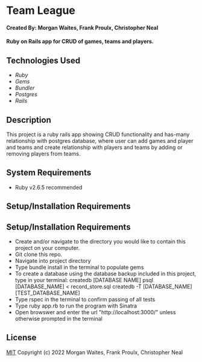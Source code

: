 # Team League

#### Created By: Morgan Waites, Frank Proulx, Christopher Neal

#### Ruby on Rails app for CRUD of games, teams and players.

## Technologies Used

* _Ruby_
* _Gems_
* _Bundler_
* _Postgres_
* _Rails_


## Description

This project is a ruby rails app showing CRUD functionality and has-many relationship with postgres database, where user can add games and player and teams and create relationship with players and teams by adding or removing players from teams.

## System Requirements

* Ruby v2.6.5 recommended

## Setup/Installation Requirements

## Setup/Installation Requirements

* Create and/or navigate to the directory you would like to contain this project on your computer.
* Git clone this repo.
* Navigate into project directory 
* Type bundle install in the terminal to populate gems
* To create a database using the database backup included in this project, type in your terminal: 
      createdb [DATABASE NAME] 
      psql [DATABASE_NAME] < record_store.sql
      createdb -T [DATABASE_NAME] [TEST_DATABASE_NAME]
* Type rspec in the terminal to confirm passing of all tests  
* Type ruby app.rb to run the program with Sinatra
* Open browswer and enter the url "http://localhost:3000/" unless otherwise prompted in the terminal

## License

[MIT](https://opensource.org/licenses/MIT) Copyright (c) 2022 Morgan Waites, Frank Proulx, Christopher Neal
